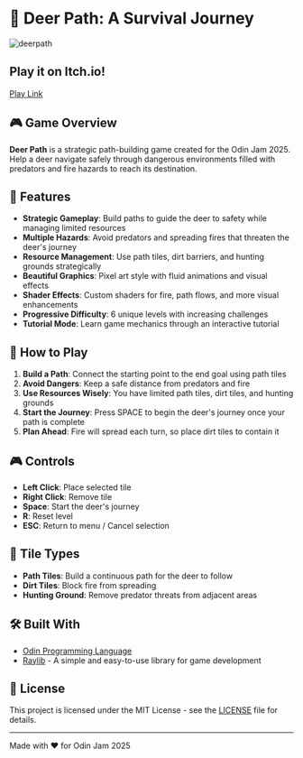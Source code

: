 # 🦌 Deer Path: A Survival Journey

![deerpath](https://github.com/user-attachments/assets/a7193b05-89c1-4d8a-995c-fbf34fc987a9)

## Play it on Itch.io!
[Play Link](https://travisracisz.itch.io/deer-path)

## 🎮 Game Overview

**Deer Path** is a strategic path-building game created for the Odin Jam 2025. Help a deer navigate safely through dangerous environments filled with predators and fire hazards to reach its destination.

## 🌟 Features

- **Strategic Gameplay**: Build paths to guide the deer to safety while managing limited resources
- **Multiple Hazards**: Avoid predators and spreading fires that threaten the deer's journey
- **Resource Management**: Use path tiles, dirt barriers, and hunting grounds strategically
- **Beautiful Graphics**: Pixel art style with fluid animations and visual effects
- **Shader Effects**: Custom shaders for fire, path flows, and more visual enhancements
- **Progressive Difficulty**: 6 unique levels with increasing challenges
- **Tutorial Mode**: Learn game mechanics through an interactive tutorial

## 🎯 How to Play

1. **Build a Path**: Connect the starting point to the end goal using path tiles
2. **Avoid Dangers**: Keep a safe distance from predators and fire
3. **Use Resources Wisely**: You have limited path tiles, dirt tiles, and hunting grounds
4. **Start the Journey**: Press SPACE to begin the deer's journey once your path is complete
5. **Plan Ahead**: Fire will spread each turn, so place dirt tiles to contain it

## 🎮 Controls

- **Left Click**: Place selected tile
- **Right Click**: Remove tile
- **Space**: Start the deer's journey
- **R**: Reset level
- **ESC**: Return to menu / Cancel selection

## 🧩 Tile Types

- **Path Tiles**: Build a continuous path for the deer to follow
- **Dirt Tiles**: Block fire from spreading
- **Hunting Ground**: Remove predator threats from adjacent areas

## 🛠️ Built With

- [Odin Programming Language](https://odin-lang.org/)
- [Raylib](https://www.raylib.com/) - A simple and easy-to-use library for game development


## 📝 License

This project is licensed under the MIT License - see the [LICENSE](LICENSE) file for details.

---

Made with ❤️ for Odin Jam 2025
